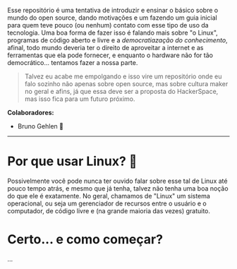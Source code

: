 Esse repositório é uma tentativa de introduzir e ensinar o básico sobre o mundo do open source, dando motivações e um fazendo um guia inicial para quem teve pouco (ou nenhum) contato com esse tipo de uso da tecnologia. Uma boa forma de fazer isso é falando mais sobre "o Linux", programas de código aberto e livre e a *democratiazação do conhecimento*, afinal, todo mundo deveria ter o direito de aproveitar a internet e as ferramentas que ela pode fornecer, e enquanto o hardware não for tão democrático... tentamos fazer a nossa parte.

> Talvez eu acabe me empolgando e isso vire um repositório onde eu falo sozinho não apenas sobre open source, mas sobre cultura maker no geral e afins, já que essa deve ser a proposta do HackerSpace, mas isso fica para um futuro próximo.

**Colaboradores:**
- Bruno Gehlen 🍃

---

# Por que usar Linux? 🐧

Possivelmente você pode nunca ter ouvido falar sobre esse tal de Linux até pouco tempo atrás, e mesmo que já tenha, talvez não tenha uma boa noção do que ele é exatamente. No geral, chamamos de "Linux" um sistema operacional, ou seja um gerenciador de recursos entre o usuário e o computador, de código livre e (na grande maioria das vezes) gratuito. 


# Certo... e como começar?
...
